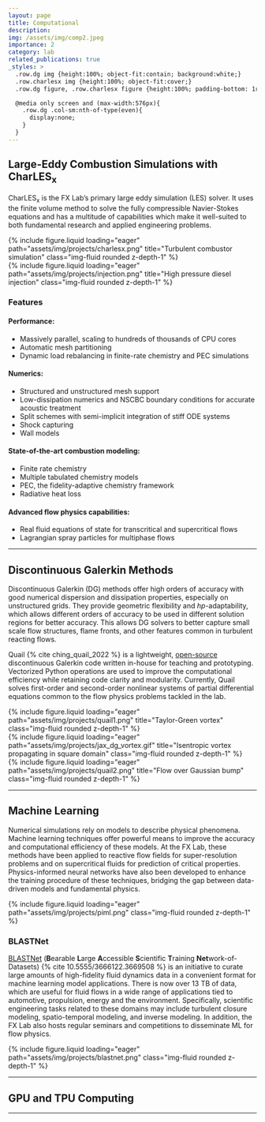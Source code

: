 ```yaml
---
layout: page
title: Computational
description:
img: /assets/img/comp2.jpeg
importance: 2
category: lab
related_publications: true
_styles: >
  .row.dg img {height:100%; object-fit:contain; background:white;}
  .row.charlesx img {height:100%; object-fit:cover;}
  .row.dg figure, .row.charlesx figure {height:100%; padding-bottom: 1rem;}

  @media only screen and (max-width:576px){
    .row.dg .col-sm:nth-of-type(even){
      display:none;
    }
  }
---
```


## Large-Eddy Combustion Simulations with CharLES<sub>x</sub>

CharLES<sub>x</sub> is the FX Lab’s primary large eddy simulation (LES) solver. It uses the finite volume method to solve the fully compressible Navier-Stokes equations and has a multitude of capabilities which make it well-suited to both fundamental research and applied engineering problems.

<div class="row charlesx">
  <div class="col-sm mt-3">
    {% include figure.liquid loading="eager" path="assets/img/projects/charlesx.png" title="Turbulent combustor simulation" class="img-fluid rounded z-depth-1" %}
  </div>
  <div class="col-sm mt-3">
    {% include figure.liquid loading="eager" path="assets/img/projects/injection.png" title="High pressure diesel injection" class="img-fluid rounded z-depth-1" %}
  </div>
</div>

### Features

#### Performance:
* Massively parallel, scaling to hundreds of thousands of CPU cores
* Automatic mesh partitioning
* Dynamic load rebalancing in finite-rate chemistry and PEC simulations

#### Numerics:
* Structured and unstructured mesh support
* Low-dissipation numerics and NSCBC boundary conditions for accurate acoustic treatment
* Split schemes with semi-implicit integration of stiff ODE systems
* Shock capturing
* Wall models

#### State-of-the-art combustion modeling:
* Finite rate chemistry
* Multiple tabulated chemistry models
* PEC, the fidelity-adaptive chemistry framework
* Radiative heat loss

#### Advanced flow physics capabilities:
* Real fluid equations of state for transcritical and supercritical flows
* Lagrangian spray particles for multiphase flows

---

## Discontinuous Galerkin Methods

Discontinuous Galerkin (DG) methods offer high orders of accuracy with good numerical dispersion and dissipation properties, especially on unstructured grids. They provide geometric flexibility and *hp*-adaptability, which allows different orders of accuracy to be used in different solution regions for better accuracy. This allows DG solvers to better capture small scale flow structures, flame fronts, and other features common in turbulent reacting flows.

Quail {% cite ching_quail_2022 %} is a lightweight, [open-source](https://github.com/ihmegroup/quail) discontinuous Galerkin code written in-house for teaching and prototyping. Vectorized Python operations are used to improve the computational efficiency while retaining code clarity and modularity. Currently, Quail solves first-order and second-order nonlinear systems of partial differential equations common to the flow physics problems tackled in the lab.

<div class="row dg">
  <div class="col-sm mt-3">
    {% include figure.liquid loading="eager" path="assets/img/projects/quail1.png" title="Taylor-Green vortex" class="img-fluid rounded z-depth-1" %}
  </div>
  <div class="col-sm mt-3">
    {% include figure.liquid loading="eager" path="assets/img/projects/jax_dg_vortex.gif" title="Isentropic vortex propagating in square domain" class="img-fluid rounded z-depth-1" %}
  </div>
  <div class="col-sm mt-3">
    {% include figure.liquid loading="eager" path="assets/img/projects/quail2.png" title="Flow over Gaussian bump" class="img-fluid rounded z-depth-1" %}
  </div>
</div>

---

## Machine Learning

Numerical simulations rely on models to describe physical phenomena. Machine learning techniques offer powerful means to improve the accuracy and computational efficiency of these models. At the FX Lab, these methods have been applied to reactive flow fields for super-resolution problems and on supercritical fluids for prediction of critical properties. Physics-informed neural networks have also been developed to enhance the training procedure of these techniques, bridging the gap between data-driven models and fundamental physics.

<div class="row">
  <div class="col-sm mt-3">
    {% include figure.liquid loading="eager" path="assets/img/projects/piml.png" class="img-fluid rounded z-depth-1" %}
  </div>
</div>

### BLASTNet

[BLASTNet](https://blastnet.github.io) (**B**earable **L**arge **A**ccessible **S**cientific **T**raining **Net**work-of-Datasets) {% cite 10.5555/3666122.3669508 %} is an initiative to curate large amounts of high-fidelity fluid dynamics data in a convenient format for machine learning model applications. There is now over 13 TB of data, which are useful for fluid flows in a wide range of applications tied to automotive, propulsion, energy and the environment. Specifically, scientific engineering tasks related to these domains may include turbulent closure modeling, spatio-temporal modeling, and inverse modeling. In addition, the FX Lab also hosts regular seminars and competitions to disseminate ML for flow physics.

<div class="row">
  <div class="col-sm mt-3">
    {% include figure.liquid loading="eager" path="assets/img/projects/blastnet.png" class="img-fluid rounded z-depth-1" %}
  </div>
</div>

---

## GPU and TPU Computing



---
